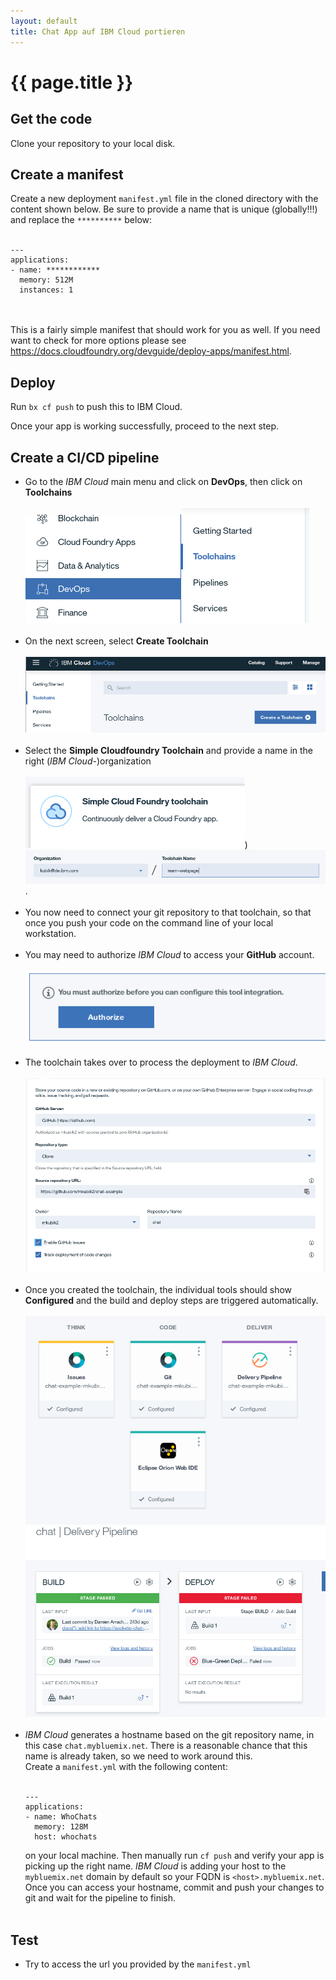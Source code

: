 ```yaml
---
layout: default
title: Chat App auf IBM Cloud portieren
---
```


# {{ page.title }}

## Get the code

Clone your repository to your local disk.

## Create a manifest

Create a new deployment `manifest.yml` file in the cloned directory with the content shown below.
Be sure to provide a name that is unique (globally!!!) and replace the `**********` below:
<br><br>
```
---
applications:
- name: ************
  memory: 512M
  instances: 1
```
<br><br>
This is a fairly simple manifest that should work for you as well. If you need want to check for more options please see https://docs.cloudfoundry.org/devguide/deploy-apps/manifest.html.

## Deploy

Run `bx cf push` to push this to IBM Cloud.

Once your app is working successfully, proceed to the next step.

## Create a CI/CD pipeline

- Go to the _IBM Cloud_ main menu
and click on **DevOps**, then click on **Toolchains** <br><br>![main navigation](main_menu.png?raw=true)![tc](tc.png?raw=true)<br><br>
- On the next screen, select **Create Toolchain** <br> <br>![create_tc](create_toolchain.png?raw?true)<br><br>
- Select the **Simple Cloudfoundry Toolchain**
and provide a name in the right (_IBM Cloud_-)organization<br> <br>![simepl_cf](simple_cf_tc.png?raw=true))<br>![tc_name](tc_name.png?raw=true).<br><br>
- You now need to connect your git repository to that toolchain, so that once you push your code on the command line of your local workstation.<br><br>
- You may need to authorize _IBM Cloud_ to access your **GitHub** account.<br><br>![git_auth](git_auth.png)<br><br>
- The toolchain takes over to process the deployment to _IBM Cloud_.<br><br>![tc_git](tc_git.png)<br><br>
- Once you created the toolchain, the individual tools should show **Configured** and the build and deploy steps are triggered automatically.<br><br>![tc_config](toolchain_config.png)<br>![tc_pipeline](tc_pipeline.png)<br><br>
- _IBM Cloud_ generates a hostname based on the git repository name, in this case `chat.mybluemix.net`. There is a reasonable chance that this name is already taken, so we need to work around this.<br>Create a `manifest.yml` with the following content:<br><br>
  ```
  ---
  applications:
  - name: WhoChats
    memory: 128M
    host: whochats
  ```
  on your local machine. Then manually run `cf push` and verify your app is picking up the right name. _IBM Cloud_ is adding your host to the `mybluemix.net` domain  by default so your FQDN is `<host>.mybluemix.net`. Once you can access your hostname, commit and push your changes to git and wait for the pipeline to finish.<br><br>

## Test
- Try to access the url you provided by the `manifest.yml`
